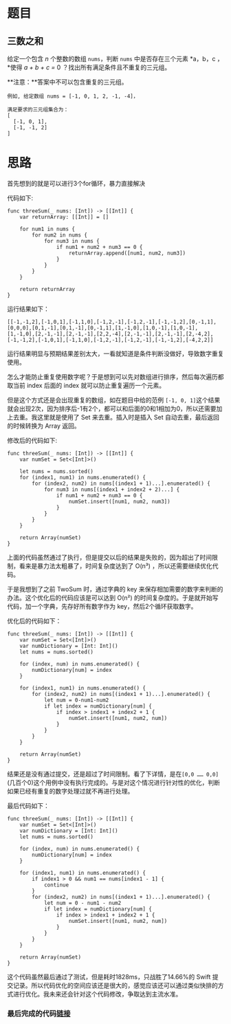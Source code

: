 # 题目

##   三数之和 

给定一个包含 *n* 个整数的数组 `nums`，判断 `nums` 中是否存在三个元素 *a，b，c ，*使得 *a + b + c =* 0 ？找出所有满足条件且不重复的三元组。

**注意：**答案中不可以包含重复的三元组。

```
例如, 给定数组 nums = [-1, 0, 1, 2, -1, -4]，

满足要求的三元组集合为：
[
  [-1, 0, 1],
  [-1, -1, 2]
]
```

# 思路

首先想到的就是可以进行3个for循环，暴力直接解决

代码如下:

```
func threeSum(_ nums: [Int]) -> [[Int]] {
    var returnArray: [[Int]] = []

    for num1 in nums {
        for num2 in nums {
            for num3 in nums {
                if num1 + num2 + num3 == 0 {
                    returnArray.append([num1, num2, num3])
                }
            }
        }
    }

    return returnArray
}
```

运行结果如下：

```
[[-1,-1,2],[-1,0,1],[-1,1,0],[-1,2,-1],[-1,2,-1],[-1,-1,2],[0,-1,1],[0,0,0],[0,1,-1],[0,1,-1],[0,-1,1],[1,-1,0],[1,0,-1],[1,0,-1],[1,-1,0],[2,-1,-1],[2,-1,-1],[2,2,-4],[2,-1,-1],[2,-1,-1],[2,-4,2],[-1,-1,2],[-1,0,1],[-1,1,0],[-1,2,-1],[-1,2,-1],[-1,-1,2],[-4,2,2]]
```

运行结果明显与预期结果差别太大，一看就知道是条件判断没做好，导致数字重复使用。 

怎么才能防止重复使用数字呢？于是想到可以先对数组进行排序，然后每次遍历都取当前 index 后面的 index 就可以防止重复遍历一个元素。

但是这个方式还是会出现重复的数组，如在题目中给的范例 `[-1, 0, 1]`这个结果就会出现2次，因为排序后-1有2个，都可以和后面的0和1相加为0，所以还需要加上去重。我这里就是使用了 Set 来去重。插入时是插入 Set 自动去重，最后返回的时候转换为 Array 返回。

修改后的代码如下:

```
func threeSum(_ nums: [Int]) -> [[Int]] {
    var numSet = Set<[Int]>()

    let nums = nums.sorted()
    for (index1, num1) in nums.enumerated() {
        for (index2, num2) in nums[(index1 + 1)...].enumerated() {
            for num3 in nums[(index1 + index2 + 2)...] {
                if num1 + num2 + num3 == 0 {
                    numSet.insert([num1, num2, num3])
                }
            }
        }
    }

    return Array(numSet)
}
```

上面的代码虽然通过了执行，但是提交以后的结果是失败的，因为超出了时间限制，看来是暴力法太粗暴了，时间复杂度达到了 O(n³) ，所以还需要继续优化代码。

于是我想到了之前 TwoSum 时，通过字典的 key 来保存相加需要的数字来判断的办法。这个优化后的代码应该是可以达到 O(n²) 的时间复杂度的。于是就开始写代码，加一个字典，先存好所有数字作为 key，然后2个循环获取数字。

优化后的代码如下：

    func threeSum(_ nums: [Int]) -> [[Int]] {
        var numSet = Set<[Int]>()
        var numDictionary = [Int: Int]()
        let nums = nums.sorted()
    
        for (index, num) in nums.enumerated() {
            numDictionary[num] = index
        }
    
        for (index1, num1) in nums.enumerated() {
            for (index2, num2) in nums[(index1 + 1)...].enumerated() {
                let num = 0-num1-num2
                if let index = numDictionary[num] {
                    if index > index1 + index2 + 1 {
                        numSet.insert([num1, num2, num])
                    }
                }
            }
        }
    
        return Array(numSet)
    }
结果还是没有通过提交，还是超过了时间限制。看了下详情，是在`[0,0 …… 0,0]`(几百个0)这个用例中没有执行完成的。与是对这个情况进行针对性的优化，判断如果已经有重复的数字处理过就不再进行处理。

最后代码如下：

    func threeSum(_ nums: [Int]) -> [[Int]] {
        var numSet = Set<[Int]>()
        var numDictionary = [Int: Int]()
        let nums = nums.sorted()
    
        for (index, num) in nums.enumerated() {
            numDictionary[num] = index
        }
    
        for (index1, num1) in nums.enumerated() {
            if index1 > 0 && num1 == nums[index1 - 1] {
                continue
            }
            for (index2, num2) in nums[(index1 + 1)...].enumerated() {
                let num = 0 - num1 - num2
                if let index = numDictionary[num] {
                    if index > index1 + index2 + 1 {
                        numSet.insert([num1, num2, num])
                    }
                }
            }
        }
    
        return Array(numSet)
    }
这个代码虽然最后通过了测试，但是耗时1828ms，只战胜了14.66%的 Swift 提交记录。所以代码优化的空间应该还是很大的，感觉应该还可以通过类似快排的方式进行优化。我未来还会针对这个代码修改，争取达到主流水准。

### 最后完成的代码[链接](https://github.com/pepsikirk/LeetCode/blob/master/Algorithm/15.3Sum/3Sum.swift)




